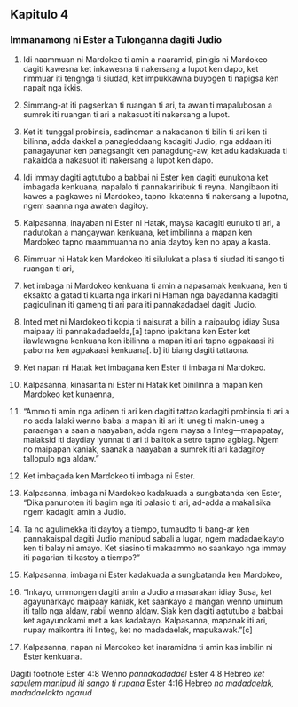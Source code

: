 Kapitulo 4
----------

### Immanamong ni Ester a Tulonganna dagiti Judio

1. Idi naammuan ni Mardokeo ti amin a naaramid, pinigis ni Mardokeo dagiti kawesna ket inkawesna ti nakersang a lupot ken dapo, ket rimmuar iti tengnga ti siudad, ket impukkawna buyogen ti napigsa ken napait nga ikkis.
2. Simmang-at iti pagserkan ti ruangan ti ari, ta awan ti mapalubosan a sumrek iti ruangan ti ari a nakasuot iti nakersang a lupot.
3. Ket iti tunggal probinsia, sadinoman a nakadanon ti bilin ti ari ken ti bilinna, adda dakkel a panagleddaang kadagiti Judio, nga addaan iti panagayunar ken panagsangit ken panagdung-aw, ket adu kadakuada ti nakaidda a nakasuot iti nakersang a lupot ken dapo.

4. Idi immay dagiti agtutubo a babbai ni Ester ken dagiti eunukona ket imbagada kenkuana, napalalo ti pannakariribuk ti reyna. Nangibaon iti kawes a pagkawes ni Mardokeo, tapno ikkatenna ti nakersang a lupotna, ngem saanna nga awaten dagitoy.
5. Kalpasanna, inayaban ni Ester ni Hatak, maysa kadagiti eunuko ti ari, a nadutokan a mangaywan kenkuana, ket imbilinna a mapan ken Mardokeo tapno maammuanna no ania daytoy ken no apay a kasta.
6. Rimmuar ni Hatak ken Mardokeo iti silulukat a plasa ti siudad iti sango ti ruangan ti ari,
7. ket imbaga ni Mardokeo kenkuana ti amin a napasamak kenkuana, ken ti eksakto a gatad ti kuarta nga inkari ni Haman nga bayadanna kadagiti pagidulinan iti gameng ti ari para iti pannakadadael dagiti Judio.
8. Inted met ni Mardokeo ti kopia ti naisurat a bilin a naipaulog idiay Susa maipaay iti pannakadadaelda,[a] tapno ipakitana ken Ester ket ilawlawagna kenkuana ken ibilinna a mapan iti ari tapno agpakaasi iti paborna ken agpakaasi kenkuana[. b] iti biang dagiti tattaona.
9. Ket napan ni Hatak ket imbagana ken Ester ti imbaga ni Mardokeo.
10. Kalpasanna, kinasarita ni Ester ni Hatak ket binilinna a mapan ken Mardokeo ket kunaenna,
11. “Ammo ti amin nga adipen ti ari ken dagiti tattao kadagiti probinsia ti ari a no adda lalaki wenno babai a mapan iti ari iti uneg ti makin-uneg a paraangan a saan a naayaban, adda ngem maysa a linteg—mapapatay, malaksid iti daydiay iyunnat ti ari ti balitok a setro tapno agbiag. Ngem no maipapan kaniak, saanak a naayaban a sumrek iti ari kadagitoy tallopulo nga aldaw.”

12. Ket imbagada ken Mardokeo ti imbaga ni Ester.
13. Kalpasanna, imbaga ni Mardokeo kadakuada a sungbatanda ken Ester, “Dika panunoten iti bagim nga iti palasio ti ari, ad-adda a makalisika ngem kadagiti amin a Judio.
14. Ta no agulimekka iti daytoy a tiempo, tumaudto ti bang-ar ken pannakaispal dagiti Judio manipud sabali a lugar, ngem madadaelkayto ken ti balay ni amayo. Ket siasino ti makaammo no saankayo nga immay iti pagarian iti kastoy a tiempo?”
15. Kalpasanna, imbaga ni Ester kadakuada a sungbatanda ken Mardokeo,
16. “Inkayo, ummongen dagiti amin a Judio a masarakan idiay Susa, ket agayunarkayo maipaay kaniak, ket saankayo a mangan wenno uminum iti tallo nga aldaw, rabii wenno aldaw. Siak ken dagiti agtutubo a babbai ket agayunokami met a kas kadakayo. Kalpasanna, mapanak iti ari, nupay maikontra iti linteg, ket no madadaelak, mapukawak.”[c]
17. Kalpasanna, napan ni Mardokeo ket inaramidna ti amin kas imbilin ni Ester kenkuana.

Dagiti footnote
Ester 4:8 Wenno *pannakadadael*
Ester 4:8 Hebreo *ket sapulem manipud iti sango ti rupana*
Ester 4:16 Hebreo *no madadaelak, madadaelakto ngarud*